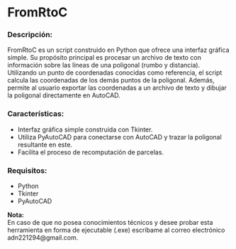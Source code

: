 <h1>FromRtoC</h1>
<h3>Descripción:</h3>
FromRtoC es un script construido en Python que ofrece una interfaz gráfica simple. Su propósito principal es procesar un archivo de texto con información sobre las líneas de una poligonal (rumbo y distancia). Utilizando un punto de coordenadas conocidas como referencia, el script calcula las coordenadas de los demás puntos de la poligonal. Además, permite al usuario exportar las coordenadas a un archivo de texto y dibujar la poligonal directamente en AutoCAD.
<h3>Características:</h3>
<ul>
<li>Interfaz gráfica simple construida con Tkinter.</li>
<li>Utiliza PyAutoCAD para conectarse con AutoCAD y trazar la poligonal resultante en este.</li> 
<li>Facilita el proceso de recomputación de parcelas.</li>
</ul>

<h3>Requisitos:</h3>
<ul>
<li>Python</li>
<li>Tkinter</li>
<li>PyAutoCAD</li>   
</ul>

<p>
<b>Nota:</b>
<br>
En caso de que no posea conocimientos técnicos y desee probar esta herramienta en forma de ejecutable (.exe) escríbame al correo electrónico adn221294@gmail.com.
</p>
